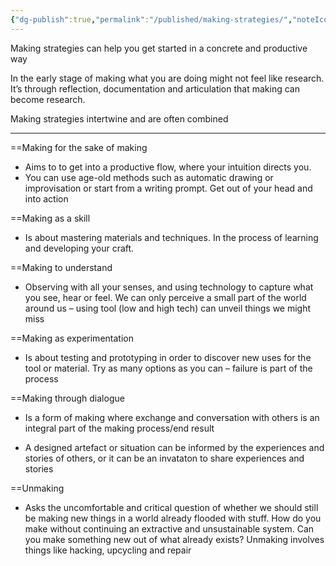 ```yaml
---
{"dg-publish":true,"permalink":"/published/making-strategies/","noteIcon":""}
---
```


Making strategies can help you get started in a concrete and productive way 

In the early stage of making what you are doing might not feel like research. It’s through reflection, documentation and articulation that making can become research. 

Making strategies intertwine and are often combined

---
==Making for the sake of making 

- Aims to to get into a productive flow, where your intuition directs you. 
- You can use age-old methods such as automatic drawing or improvisation or start from a writing prompt. Get out of your head and into action  

==Making as a skill 

- Is about mastering materials and techniques. In the process of learning and developing your craft. 
    
==Making to understand  

- Observing with all your senses, and using technology to capture what you see, hear or feel. We can only perceive a small part of the world around us – using tool (low and high tech) can unveil things we might miss  

==Making as experimentation 

- Is about testing and prototyping in order to discover new uses for the tool or material. Try as many options as you can – failure is part of the process 

==Making through dialogue 

- Is a form of making where exchange and conversation with others is an integral part of the making process/end result  

- A designed artefact or situation can be informed by the experiences and stories of others, or it can be an invataton to share experiences and stories  

==Unmaking 

- Asks the uncomfortable and critical question of whether we should still be making new things in a world already flooded with stuff. How do you make without continuing an extractive and unsustainable system. Can you make something new out of what already exists? Unmaking involves things like hacking, upcycling and repair